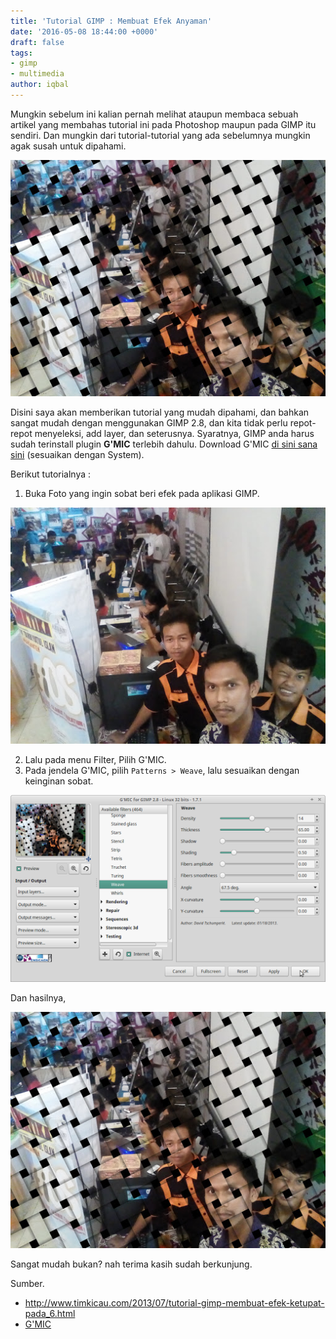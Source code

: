```yaml
---
title: 'Tutorial GIMP : Membuat Efek Anyaman'
date: '2016-05-08 18:44:00 +0000'
draft: false
tags:
- gimp
- multimedia
author: iqbal
---
```


Mungkin sebelum ini kalian pernah melihat ataupun membaca sebuah artikel yang membahas tutorial ini pada Photoshop maupun pada GIMP itu sendiri. Dan mungkin dari tutorial-tutorial yang ada sebelumnya mungkin agak susah untuk dipahami.

![Efek Anyaman](/assets/images/images-old/2016/gimp-anyaman.png)

Disini saya akan memberikan tutorial yang mudah dipahami, dan bahkan sangat mudah dengan menggunakan GIMP 2.8, dan kita tidak perlu repot-repot menyeleksi, add layer, dan seterusnya.
Syaratnya, GIMP anda harus sudah terinstall plugin **G'MIC** terlebih dahulu. Download G'MIC [di sini sana sini](http://gmic.eu/download.shtml) (sesuaikan dengan System).

Berikut tutorialnya :

1. Buka Foto yang ingin sobat beri efek pada aplikasi GIMP.

![Expo Produk Cilacap](/assets/images/images-old/2016/gimp-1.png)

2. Lalu pada menu Filter, Pilih G'MIC.
3. Pada jendela G'MIC, pilih `Patterns > Weave`, lalu sesuaikan dengan keinginan sobat.

![G'mic](/assets/images/images-old/2016/gimp-2.png)

Dan hasilnya,

![Hasil](/assets/images/images-old/2016/gimp-hasil-1.png)

Sangat mudah bukan? nah terima kasih sudah berkunjung.

Sumber.
- http://www.timkicau.com/2013/07/tutorial-gimp-membuat-efek-ketupat-pada_6.html
- [G'MIC ](http://gmic.eu/)
